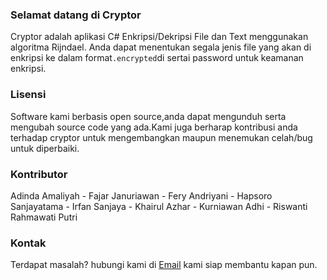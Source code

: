 <section class="main-content">
      <h3>
<a id="welcome-to-github-pages" class="anchor" href="#welcome-to-github-pages" aria-hidden="true"><span aria-hidden="true" class="octicon octicon-link"></span></a>Selamat datang di Cryptor</h3>

<p>Cryptor adalah aplikasi C# Enkripsi/Dekripsi File dan Text menggunakan algoritma Rijndael. Anda dapat menentukan segala jenis file yang akan di enkripsi ke dalam format<code>.encrypted</code>di sertai password untuk keamanan enkripsi.</p>

<h3>
<a id="designer-templates" class="anchor" href="#designer-templates" aria-hidden="true"><span aria-hidden="true" class="octicon octicon-link"></span></a>Lisensi</h3>

<p>Software kami berbasis open source,anda dapat mengunduh serta mengubah source code yang ada.Kami juga berharap kontribusi anda terhadap cryptor untuk mengembangkan maupun menemukan celah/bug untuk diperbaiki.</p>
<h3>
<a id="authors-and-contributors" class="anchor" href="#authors-and-contributors" aria-hidden="true"><span aria-hidden="true" class="octicon octicon-link"></span></a>Kontributor</h3>

<p>Adinda Amaliyah - Fajar Januriawan - Fery Andriyani - Hapsoro Sanjayatama - Irfan Sanjaya - Khairul Azhar - Kurniawan Adhi - Riswanti Rahmawati Putri</p>

<h3>
<a id="support-or-contact" class="anchor" href="#support-or-contact" aria-hidden="true"><span aria-hidden="true" class="octicon octicon-link"></span></a>Kontak</h3>

<p>Terdapat masalah? hubungi kami di <a href="mailto:cryptorapp@gmail.com?Subject=Tanya%20Cryptor?" target="_top" "="">Email</a>  kami siap membantu kapan pun.</p>
